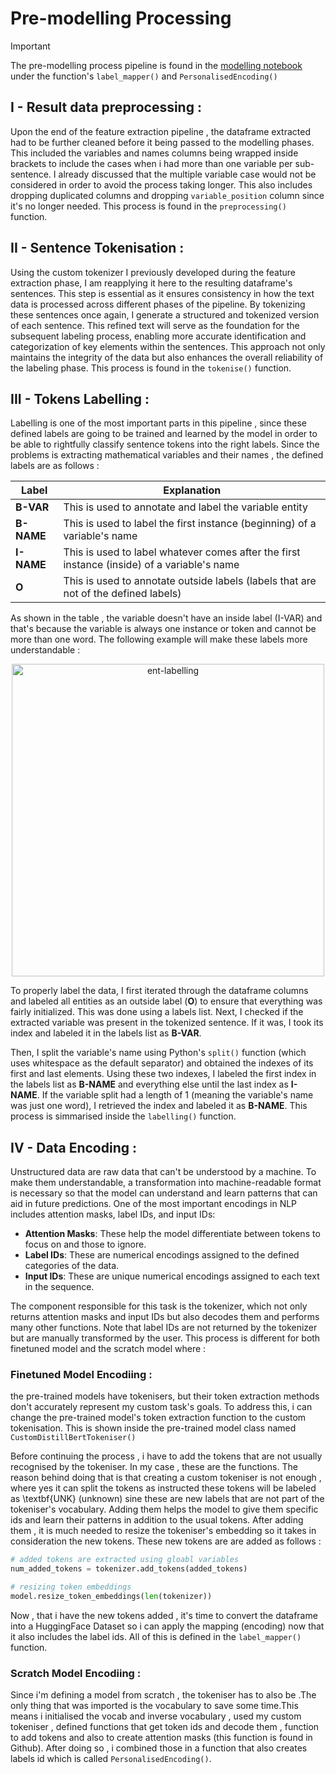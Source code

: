 # Pre-modelling Processing 

> [!IMPORTANT]  
> The pre-modelling process pipeline is found in the [modelling notebook](notebooks/modelling.ipynb) under the function's `label_mapper()` and `PersonalisedEncoding()`

## I - Result data preprocessing : 

Upon the end of the feature extraction pipeline , the dataframe extracted had to be further cleaned before it being passed to the modelling phases. This included the variables and names columns being wrapped inside brackets to include the cases when i had more than one variable per sub-sentence. I already discussed that the multiple variable case would not be considered in order to avoid the process taking longer. This also includes dropping duplicated columns and dropping `variable_position` column since it's no longer needed. This process is found in the `preprocessing()` function. 



## II  - Sentence Tokenisation : 

Using the custom tokenizer I previously developed during the feature extraction phase, I am reapplying it here to the resulting dataframe's sentences. This step is essential as it ensures consistency in how the text data is processed across different phases of the pipeline. By tokenizing these sentences once again, I generate a structured and tokenized version of each sentence. This refined text will serve as the foundation for the subsequent labeling process, enabling more accurate identification and categorization of key elements within the sentences. This approach not only maintains the integrity of the data but also enhances the overall reliability of the labeling phase. This process is found in the `tokenise()` function. 

## III - Tokens Labelling : 

Labelling is one of the most important parts in this pipeline , since these defined labels are going to be trained  and learned by the model in order to be able to rightfully classify sentence tokens into the right labels. Since the problems is extracting mathematical variables and their names , the defined labels are as follows : 

<div align="center">

| **Label** | **Explanation** |
|-----------|-----------------|
| **B-VAR**    | This is used to annotate and label the variable entity |
| **B-NAME**    | This is used to label the first instance (beginning) of a variable's name |
| **I-NAME**    | This is used to label whatever comes after the first instance (inside) of a variable's name |
| **O**         | This is used to annotate outside labels (labels that are not of the defined labels) |

</div>

As shown in the table , the variable doesn't have an inside label (I-VAR) and that's because the variable is always one instance or token and cannot be more than one word. The following example will make these labels more understandable : 

<p align="center">
  <img src="https://github.com/user-attachments/assets/c102124e-6e88-43de-9dfe-ebd9bf90dcdf" alt="ent-labelling" width="500"/>
</p>

To properly label the data, I first iterated through the dataframe columns and labeled all entities as an outside label (**O**) to ensure that everything was fairly initialized. This was done using a labels list. Next, I checked if the extracted variable was present in the tokenized sentence. If it was, I took its index and labeled it in the labels list as **B-VAR**.

Then, I split the variable's name using Python's `split()` function (which uses whitespace as the default separator) and obtained the indexes of its first and last elements. Using these two indexes, I labeled the first index in the labels list as **B-NAME** and everything else until the last index as **I-NAME**. If the variable split had a length of 1 (meaning the variable's name was just one word), I retrieved the index and labeled it as **B-NAME**. This process is simmarised inside the `labelling()` function. 


## IV - Data Encoding : 
Unstructured data are raw data that can't be understood by a machine. To make them understandable, a transformation into machine-readable format is necessary so that the model can understand and learn patterns that can aid in future predictions. One of the most important encodings in NLP includes attention masks, label IDs, and input IDs:

- **Attention Masks**: These help the model differentiate between tokens to focus on and those to ignore.
- **Label IDs**: These are numerical encodings assigned to the defined categories of the data.
- **Input IDs**: These are unique numerical encodings assigned to each text in the sequence.

The component responsible for this task is the tokenizer, which not only returns attention masks and input IDs but also decodes them and performs many other functions. Note that label IDs are not returned by the tokenizer but are manually transformed by the user. This process is different for both finetuned model and the scratch model where : 

### Finetuned Model Encodiing :

the pre-trained models have tokenisers, but their token extraction methods don't accurately represent my custom task's goals. To address this, i can change the pre-trained model's token extraction function to the custom tokenisation. This is shown inside the pre-trained model class named `CustomDistillBertTokeniser()`

Before continuing the process , i have to add the tokens that are not usually recognised by the tokeniser. In my case , these are the functions. The reason behind doing that is that creating a custom tokeniser is not enough , where yes it can split the tokens as instructed these tokens will be labeled as \textbf{UNK} (unknown) sine these are new labels that are not part of the tokeniser's vocabulary. Adding them helps the model to give them specific ids and learn their patterns in addition to the usual tokens. After adding them , it is much needed to resize the tokeniser's embedding so it takes in consideration the new tokens. These new tokens are are added as follows : 

```python
# added tokens are extracted using gloabl variables 
num_added_tokens = tokenizer.add_tokens(added_tokens)

# resizing token embeddings 
model.resize_token_embeddings(len(tokenizer))

```
Now , that i have the new tokens added , it's time to convert the dataframe into a HuggingFace Dataset so i can apply the mapping (encoding) now that it also includes the label ids. All of this is defined in the  `label_mapper()` function. 


### Scratch Model Encodiing :

Since i'm defining a model from scratch , the tokeniser has to also be .The only thing that was imported is the vocabulary to save some time.This means i initialised the vocab and inverse vocabulary , used my custom tokeniser , defined functions that get token ids and decode them , function to add tokens and also to create attention masks (this function is found in Github). After doing so , i combined those in a function that also creates labels id which is called `PersonalisedEncoding()`. 








